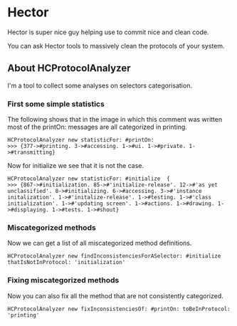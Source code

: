 # Hector
Hector is super nice guy helping use to commit nice and clean code.

You can ask Hector tools to massively clean the protocols of your system. 



## About HCProtocolAnalyzer
I'm a tool to collect some analyses on selectors categorisation.
### First some simple statistics
The following shows that in the image in which this comment was written most of the printOn: messages are all categorized in printing. 
```			
HCProtocolAnalyzer new statisticFor: #printOn:  
>>> {377->#printing. 3->#accessing. 1->#ui. 1->#private. 1->#transmitting}
```
Now for initialize we see that it is not the case. 
```  
HCProtocolAnalyzer new statisticFor: #initialize  {
>>> {867->#initialization. 85->#'initialize-release'. 12->#'as yet unclassified'. 8->#initializing. 6->#accessing. 3->#'instance initalization'. 1->#'initalize-release'. 1->#testing. 1->#'class initialization'. 1->#'updating screen'. 1->#actions. 1->#drawing. 1->#displaying. 1->#tests. 1->#shout}
```
### Miscategorized methods
Now we can  get a list of all miscategorized method definitions.
```
HCProtocolAnalyzer new findInconsistenciesForASelector: #initialize thatIsNotInProtocol: 'initialization'
```
### Fixing miscategorized methods 
Now you can also fix all the method that are not consistently categorized.
``` 
HCProtocolAnalyzer new fixInconsistenciesOf: #printOn: toBeInProtocol: 'printing'		
```
